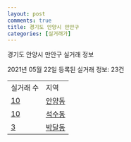 ```yaml
---
layout: post
comments: true
title: 경기도 안양시 만안구
categories: [실거래가]
---
```


경기도 안양시 만안구 실거래 정보

2021년 05월 22일 등록된 실거래 정보: 23건


<table>
  <tr>
    <td>실거래 수</td>
    <td>지역</td>
  </tr>

  
  <tr>
    <td><a href="4117110100.html">10</a></td>
    <td><a href="4117110100.html">안양동</a></td>
  </tr>
    

  <tr>
    <td><a href="4117110200.html">10</a></td>
    <td><a href="4117110200.html">석수동</a></td>
  </tr>
    

  <tr>
    <td><a href="4117110300.html">3</a></td>
    <td><a href="4117110300.html">박달동</a></td>
  </tr>
    


</table>
    
